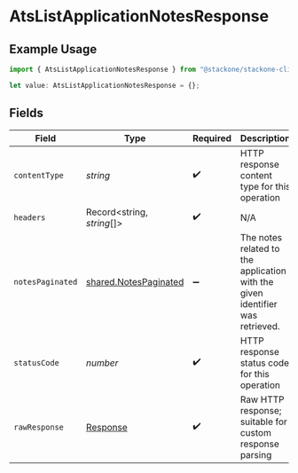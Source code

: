 # AtsListApplicationNotesResponse

## Example Usage

```typescript
import { AtsListApplicationNotesResponse } from "@stackone/stackone-client-ts/sdk/models/operations";

let value: AtsListApplicationNotesResponse = {};
```

## Fields

| Field                                                                         | Type                                                                          | Required                                                                      | Description                                                                   |
| ----------------------------------------------------------------------------- | ----------------------------------------------------------------------------- | ----------------------------------------------------------------------------- | ----------------------------------------------------------------------------- |
| `contentType`                                                                 | *string*                                                                      | :heavy_check_mark:                                                            | HTTP response content type for this operation                                 |
| `headers`                                                                     | Record<string, *string*[]>                                                    | :heavy_check_mark:                                                            | N/A                                                                           |
| `notesPaginated`                                                              | [shared.NotesPaginated](../../../sdk/models/shared/notespaginated.md)         | :heavy_minus_sign:                                                            | The notes related to the application with the given identifier was retrieved. |
| `statusCode`                                                                  | *number*                                                                      | :heavy_check_mark:                                                            | HTTP response status code for this operation                                  |
| `rawResponse`                                                                 | [Response](https://developer.mozilla.org/en-US/docs/Web/API/Response)         | :heavy_check_mark:                                                            | Raw HTTP response; suitable for custom response parsing                       |
